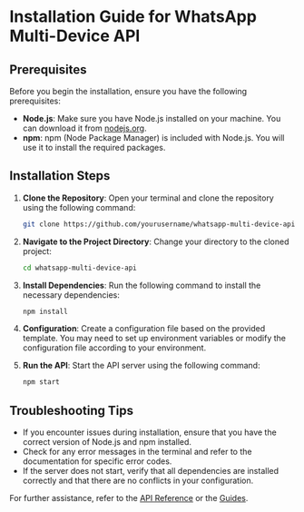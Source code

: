 # Installation Guide for WhatsApp Multi-Device API

## Prerequisites

Before you begin the installation, ensure you have the following prerequisites:

- **Node.js**: Make sure you have Node.js installed on your machine. You can download it from [nodejs.org](https://nodejs.org/).
- **npm**: npm (Node Package Manager) is included with Node.js. You will use it to install the required packages.

## Installation Steps

1. **Clone the Repository**:
   Open your terminal and clone the repository using the following command:
   ```bash
   git clone https://github.com/yourusername/whatsapp-multi-device-api.git
   ```

2. **Navigate to the Project Directory**:
   Change your directory to the cloned project:
   ```bash
   cd whatsapp-multi-device-api
   ```

3. **Install Dependencies**:
   Run the following command to install the necessary dependencies:
   ```bash
   npm install
   ```

4. **Configuration**:
   Create a configuration file based on the provided template. You may need to set up environment variables or modify the configuration file according to your environment.

5. **Run the API**:
   Start the API server using the following command:
   ```bash
   npm start
   ```

## Troubleshooting Tips

- If you encounter issues during installation, ensure that you have the correct version of Node.js and npm installed.
- Check for any error messages in the terminal and refer to the documentation for specific error codes.
- If the server does not start, verify that all dependencies are installed correctly and that there are no conflicts in your configuration.

For further assistance, refer to the [API Reference](../api-reference/index.md) or the [Guides](../guides/index.md).